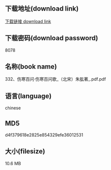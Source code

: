 ## 下载地址(download link)
[下载链接 download link](https://voluble-croquembouche-d321dc.netlify.app/?s=332%E3%80%81%E4%BC%A4%E5%AF%92%E7%99%BE%E9%97%AE%C2%B7%E4%BC%A4%E5%AF%92%E7%99%BE%E9%97%AE%E6%AD%8C_%EF%BC%88%E5%8C%97%E5%AE%8B%EF%BC%89%E6%9C%B1%E8%82%B1%E8%91%97_.pdf)

## 下载密码(download password)
8078

## 名称(book name)
332、伤寒百问·伤寒百问歌_（北宋）朱肱著_.pdf.pdf

## 语言(language)
chinese

## MD5
d4f379618e2825e854329efe36012531

## 大小(filesize)
10.6 MB
